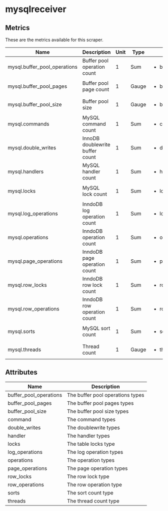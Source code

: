 [comment]: <> (Code generated by mdatagen. DO NOT EDIT.)

# mysqlreceiver

## Metrics

These are the metrics available for this scraper.

| Name | Description | Unit | Type | Attributes |
| ---- | ----------- | ---- | ---- | ---------- |
| mysql.buffer_pool_operations | Buffer pool operation count | 1 | Sum | <ul> <li>buffer_pool_operations</li> </ul> |
| mysql.buffer_pool_pages | Buffer pool page count | 1 | Gauge | <ul> <li>buffer_pool_pages</li> </ul> |
| mysql.buffer_pool_size | Buffer pool size | 1 | Gauge | <ul> <li>buffer_pool_size</li> </ul> |
| mysql.commands | MySQL command count | 1 | Sum | <ul> <li>command</li> </ul> |
| mysql.double_writes | InnoDB doublewrite buffer count | 1 | Sum | <ul> <li>double_writes</li> </ul> |
| mysql.handlers | MySQL handler count | 1 | Sum | <ul> <li>handler</li> </ul> |
| mysql.locks | MySQL lock count | 1 | Sum | <ul> <li>locks</li> </ul> |
| mysql.log_operations | InndoDB log operation count | 1 | Sum | <ul> <li>log_operations</li> </ul> |
| mysql.operations | InndoDB operation count | 1 | Sum | <ul> <li>operations</li> </ul> |
| mysql.page_operations | InndoDB page operation count | 1 | Sum | <ul> <li>page_operations</li> </ul> |
| mysql.row_locks | InndoDB row lock count | 1 | Sum | <ul> <li>row_locks</li> </ul> |
| mysql.row_operations | InndoDB row operation count | 1 | Sum | <ul> <li>row_operations</li> </ul> |
| mysql.sorts | MySQL sort count | 1 | Sum | <ul> <li>sorts</li> </ul> |
| mysql.threads | Thread count | 1 | Gauge | <ul> <li>threads</li> </ul> |

## Attributes

| Name | Description |
| ---- | ----------- |
| buffer_pool_operations | The buffer pool operations types |
| buffer_pool_pages | The buffer pool pages types |
| buffer_pool_size | The buffer pool size types |
| command | The command types |
| double_writes | The doublewrite types |
| handler | The handler types |
| locks | The table locks type |
| log_operations | The log operation types |
| operations | The operation types |
| page_operations | The page operation types |
| row_locks | The row lock type |
| row_operations | The row operation type |
| sorts | The sort count type |
| threads | The thread count type |
